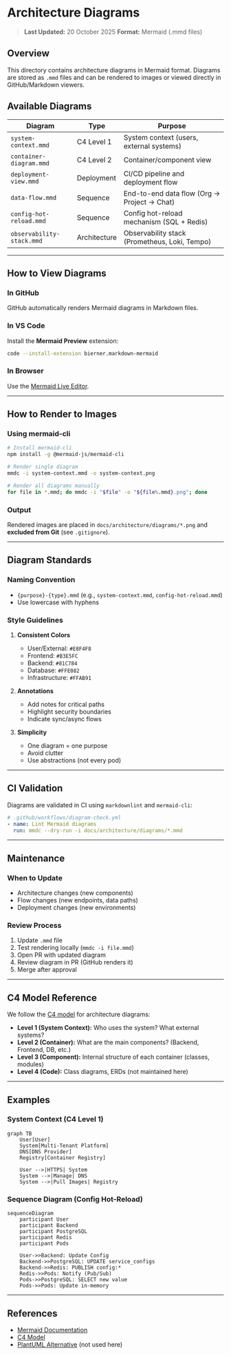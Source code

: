 # Architecture Diagrams

> **Last Updated:** 20 October 2025
> **Format:** Mermaid (.mmd files)

## Overview

This directory contains architecture diagrams in Mermaid format. Diagrams are stored as `.mmd` files and can be rendered to images or viewed directly in GitHub/Markdown viewers.

## Available Diagrams

| Diagram | Type | Purpose |
|---------|------|---------|
| `system-context.mmd` | C4 Level 1 | System context (users, external systems) |
| `container-diagram.mmd` | C4 Level 2 | Container/component view |
| `deployment-view.mmd` | Deployment | CI/CD pipeline and deployment flow |
| `data-flow.mmd` | Sequence | End-to-end data flow (Org → Project → Chat) |
| `config-hot-reload.mmd` | Sequence | Config hot-reload mechanism (SQL + Redis) |
| `observability-stack.mmd` | Architecture | Observability stack (Prometheus, Loki, Tempo) |

---

## How to View Diagrams

### In GitHub

GitHub automatically renders Mermaid diagrams in Markdown files.

### In VS Code

Install the **Mermaid Preview** extension:
```bash
code --install-extension bierner.markdown-mermaid
```

### In Browser

Use the [Mermaid Live Editor](https://mermaid.live/).

---

## How to Render to Images

### Using mermaid-cli

```bash
# Install mermaid-cli
npm install -g @mermaid-js/mermaid-cli

# Render single diagram
mmdc -i system-context.mmd -o system-context.png

# Render all diagrams manually
for file in *.mmd; do mmdc -i "$file" -o "${file%.mmd}.png"; done
```

### Output

Rendered images are placed in `docs/architecture/diagrams/*.png` and **excluded from Git** (see `.gitignore`).

---

## Diagram Standards

### Naming Convention

- `{purpose}-{type}.mmd` (e.g., `system-context.mmd`, `config-hot-reload.mmd`)
- Use lowercase with hyphens

### Style Guidelines

1. **Consistent Colors**
   - User/External: `#E8F4F8`
   - Frontend: `#B3E5FC`
   - Backend: `#81C784`
   - Database: `#FFE082`
   - Infrastructure: `#FFAB91`

2. **Annotations**
   - Add notes for critical paths
   - Highlight security boundaries
   - Indicate sync/async flows

3. **Simplicity**
   - One diagram = one purpose
   - Avoid clutter
   - Use abstractions (not every pod)

---

## CI Validation

Diagrams are validated in CI using `markdownlint` and `mermaid-cli`:

```yaml
# .github/workflows/diagram-check.yml
- name: Lint Mermaid diagrams
  run: mmdc --dry-run -i docs/architecture/diagrams/*.mmd
```

---

## Maintenance

### When to Update

- Architecture changes (new components)
- Flow changes (new endpoints, data paths)
- Deployment changes (new environments)

### Review Process

1. Update `.mmd` file
2. Test rendering locally (`mmdc -i file.mmd`)
3. Open PR with updated diagram
4. Review diagram in PR (GitHub renders it)
5. Merge after approval

---

## C4 Model Reference

We follow the [C4 model](https://c4model.com/) for architecture diagrams:

- **Level 1 (System Context):** Who uses the system? What external systems?
- **Level 2 (Container):** What are the main components? (Backend, Frontend, DB, etc.)
- **Level 3 (Component):** Internal structure of each container (classes, modules)
- **Level 4 (Code):** Class diagrams, ERDs (not maintained here)

---

## Examples

### System Context (C4 Level 1)

```mermaid
graph TB
    User[User]
    System[Multi-Tenant Platform]
    DNS[DNS Provider]
    Registry[Container Registry]

    User -->|HTTPS| System
    System -->|Manage| DNS
    System -->|Pull Images| Registry
```

### Sequence Diagram (Config Hot-Reload)

```mermaid
sequenceDiagram
    participant User
    participant Backend
    participant PostgreSQL
    participant Redis
    participant Pods

    User->>Backend: Update Config
    Backend->>PostgreSQL: UPDATE service_configs
    Backend->>Redis: PUBLISH config:*
    Redis->>Pods: Notify (Pub/Sub)
    Pods->>PostgreSQL: SELECT new value
    Pods->>Pods: Update in-memory
```

---

## References

- [Mermaid Documentation](https://mermaid.js.org/)
- [C4 Model](https://c4model.com/)
- [PlantUML Alternative](https://plantuml.com/) (not used here)
